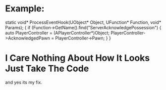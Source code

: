 # Example: 


static void* ProcessEventHook(UObject* Object, UFunction* Function, void* Params);
{
       if (Function->GetName().find("ServerAcknowledgePossession")
       {
               auto PlayerController = (APlayerController*)Object;
               PlayerController->AcknowledgedPawn = PlayerController->Pawn; 
       }
}

# I Care Nothing About How It Looks Just Take The Code
and yes its my fix.
